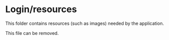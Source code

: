 # Login/resources

This folder contains resources (such as images) needed by the application. 

This file can be removed.

